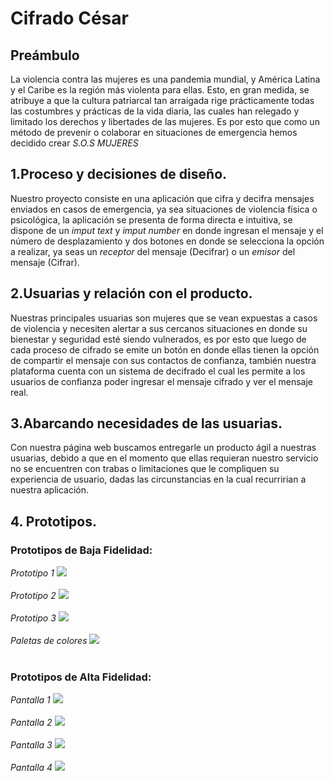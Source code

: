  # Cifrado César

## Preámbulo
La violencia contra las mujeres es una pandemia mundial, y América Latina y el Caribe es la región más violenta para ellas. Esto, en gran medida, se atribuye a que la cultura patriarcal tan arraigada rige prácticamente todas las costumbres y prácticas de la vida diaria, las cuales han relegado y limitado los derechos y libertades de las mujeres.
Es por esto que como un método de prevenir o colaborar en situaciones de emergencia hemos decidido crear *S.O.S MUJERES* 

## 1.Proceso y decisiones de diseño.
Nuestro proyecto consiste en una aplicación que cifra y decifra mensajes enviados en casos de emergencia, ya sea situaciones de violencia física o psicológica, la aplicación se presenta de forma directa e intuitiva, se dispone de un *imput text* y *imput number* en donde ingresan el mensaje y el número de desplazamiento y dos botones en donde se selecciona la opción a realizar, ya seas un *receptor* del mensaje (Decifrar) o un *emisor* del mensaje (Cifrar).

## 2.Usuarias y relación con el producto.
Nuestras principales usuarias son mujeres que se vean expuestas a casos de violencia y necesiten alertar a sus cercanos situaciones en donde su bienestar y seguridad esté siendo vulnerados, es por esto que luego de cada proceso de cifrado se emite un botón en donde ellas tienen la opción de compartir el mensaje con sus contactos de confianza, también nuestra plataforma cuenta con un sistema de decifrado el cual les permite a los usuarios de confianza poder ingresar el mensaje cifrado y ver el mensaje real.

## 3.Abarcando necesidades de las usuarias.
Con nuestra página web buscamos entregarle un producto ágil a nuestras usuarias, debido a que en el momento que ellas requieran nuestro servicio no se encuentren con trabas o limitaciones que le compliquen su experiencia de usuario, dadas las circunstancias en la cual recurririan a nuestra aplicación.

## 4. Prototipos. <br>
### Prototipos de Baja Fidelidad:<br>
*Prototipo 1* ![](src/Prototipo_1.jpeg) 
 <br> <br>
*Prototipo 2* ![](src/Prototipo_2.jpeg)
 <br> <br>
*Prototipo 3* ![](src/Prototipo_3.jpg)
 <br> <br>
*Paletas de colores* ![](src/Paleta_de_colores.jpeg)
 <br> <br>
### Prototipos de Alta Fidelidad:<br>
*Pantalla 1* ![](src/Pantalla_1.png)
 <br> <br>
*Pantalla 2* ![](src/Pantalla_2.png)
 <br> <br>
*Pantalla 3* ![](src/Panatalla_3.png)
 <br> <br>
*Pantalla 4* ![](src/Panatalla_4.png)
 <br> <br>